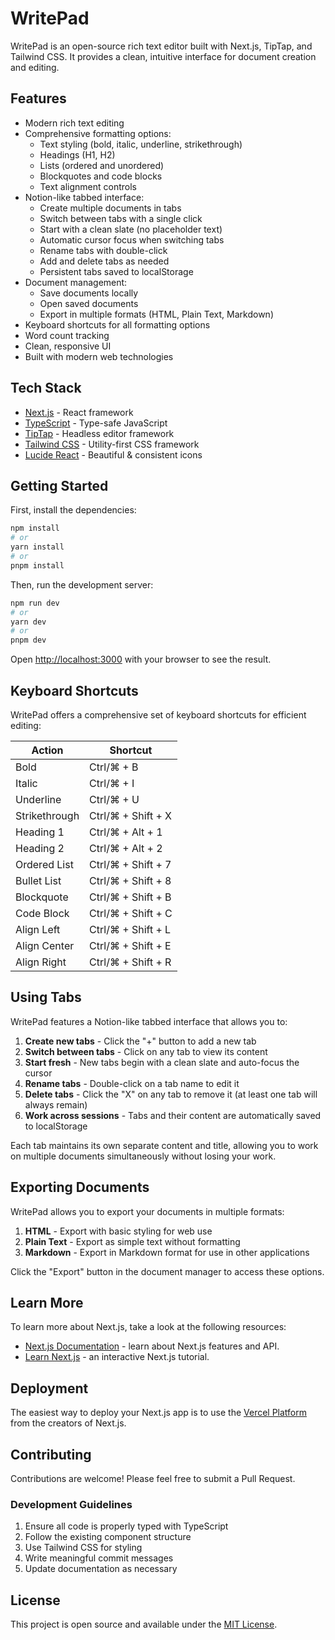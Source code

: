 # WritePad

WritePad is an open-source rich text editor built with Next.js, TipTap, and Tailwind CSS. It provides a clean, intuitive interface for document creation and editing.

## Features

- Modern rich text editing
- Comprehensive formatting options:
  - Text styling (bold, italic, underline, strikethrough)
  - Headings (H1, H2)
  - Lists (ordered and unordered)
  - Blockquotes and code blocks
  - Text alignment controls
- Notion-like tabbed interface:
  - Create multiple documents in tabs
  - Switch between tabs with a single click
  - Start with a clean slate (no placeholder text)
  - Automatic cursor focus when switching tabs
  - Rename tabs with double-click
  - Add and delete tabs as needed
  - Persistent tabs saved to localStorage
- Document management:
  - Save documents locally
  - Open saved documents
  - Export in multiple formats (HTML, Plain Text, Markdown)
- Keyboard shortcuts for all formatting options
- Word count tracking
- Clean, responsive UI
- Built with modern web technologies

## Tech Stack

- [Next.js](https://nextjs.org/) - React framework
- [TypeScript](https://www.typescriptlang.org/) - Type-safe JavaScript
- [TipTap](https://tiptap.dev/) - Headless editor framework
- [Tailwind CSS](https://tailwindcss.com/) - Utility-first CSS framework
- [Lucide React](https://lucide.dev/) - Beautiful & consistent icons

## Getting Started

First, install the dependencies:

```bash
npm install
# or
yarn install
# or
pnpm install
```

Then, run the development server:

```bash
npm run dev
# or
yarn dev
# or
pnpm dev
```

Open [http://localhost:3000](http://localhost:3000) with your browser to see the result.

## Keyboard Shortcuts

WritePad offers a comprehensive set of keyboard shortcuts for efficient editing:

| Action | Shortcut |
|--------|----------|
| Bold | Ctrl/⌘ + B |
| Italic | Ctrl/⌘ + I |
| Underline | Ctrl/⌘ + U |
| Strikethrough | Ctrl/⌘ + Shift + X |
| Heading 1 | Ctrl/⌘ + Alt + 1 |
| Heading 2 | Ctrl/⌘ + Alt + 2 |
| Ordered List | Ctrl/⌘ + Shift + 7 |
| Bullet List | Ctrl/⌘ + Shift + 8 |
| Blockquote | Ctrl/⌘ + Shift + B |
| Code Block | Ctrl/⌘ + Shift + C |
| Align Left | Ctrl/⌘ + Shift + L |
| Align Center | Ctrl/⌘ + Shift + E |
| Align Right | Ctrl/⌘ + Shift + R |

## Using Tabs

WritePad features a Notion-like tabbed interface that allows you to:

1. **Create new tabs** - Click the "+" button to add a new tab
2. **Switch between tabs** - Click on any tab to view its content
3. **Start fresh** - New tabs begin with a clean slate and auto-focus the cursor
4. **Rename tabs** - Double-click on a tab name to edit it
5. **Delete tabs** - Click the "X" on any tab to remove it (at least one tab will always remain)
6. **Work across sessions** - Tabs and their content are automatically saved to localStorage

Each tab maintains its own separate content and title, allowing you to work on multiple documents simultaneously without losing your work.

## Exporting Documents

WritePad allows you to export your documents in multiple formats:

1. **HTML** - Export with basic styling for web use
2. **Plain Text** - Export as simple text without formatting
3. **Markdown** - Export in Markdown format for use in other applications

Click the "Export" button in the document manager to access these options.

## Learn More

To learn more about Next.js, take a look at the following resources:

- [Next.js Documentation](https://nextjs.org/docs) - learn about Next.js features and API.
- [Learn Next.js](https://nextjs.org/learn) - an interactive Next.js tutorial.

## Deployment

The easiest way to deploy your Next.js app is to use the [Vercel Platform](https://vercel.com/new) from the creators of Next.js.

## Contributing

Contributions are welcome! Please feel free to submit a Pull Request.

### Development Guidelines

1. Ensure all code is properly typed with TypeScript
2. Follow the existing component structure
3. Use Tailwind CSS for styling
4. Write meaningful commit messages
5. Update documentation as necessary

## License

This project is open source and available under the [MIT License](LICENSE).
